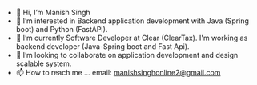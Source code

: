 - 👋 Hi, I’m Manish Singh
- 👀 I’m interested in Backend application development with Java (Spring boot) and Python (FastAPI).
- 🌱 I’m currently Software Developer at Clear (ClearTax). I'm working as backend developer (Java-Spring boot and Fast Api).
- 💞️ I’m looking to collaborate on application development and design scalable system.
- 📫 How to reach me ... email:  manishsinghonline2@gmail.com

<!---
manishsinghgithub/manishsinghgithub is a ✨ special ✨ repository because its `README.md` (this file) appears on your GitHub profile.
You can click the Preview link to take a look at your changes.
--->
